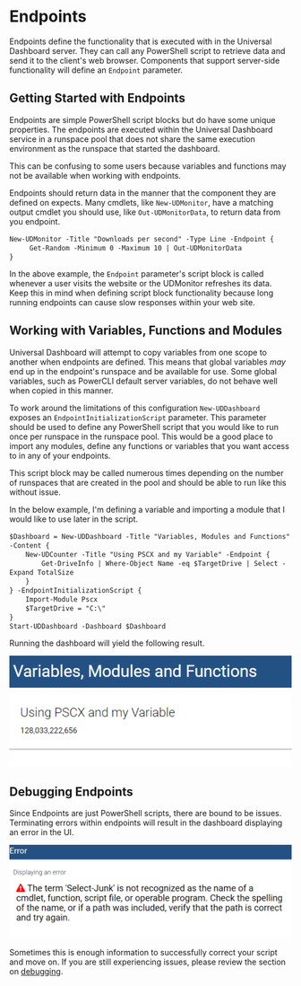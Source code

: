 # Endpoints

Endpoints define the functionality that is executed with in the Universal Dashboard server. They can call any PowerShell script to retrieve data and send it to the client's web browser. Components that support server-side functionality will define an `Endpoint` parameter.

## Getting Started with Endpoints

Endpoints are simple PowerShell script blocks but do have some unique properties. The endpoints are executed within the Universal Dashboard service in a runspace pool that does not share the same execution environment as the runspace that started the dashboard.

This can be confusing to some users because variables and functions may not be available when working with endpoints.

Endpoints should return data in the manner that the component they are defined on expects. Many cmdlets, like `New-UDMonitor`, have a matching output cmdlet you should use, like `Out-UDMonitorData`, to return data from you endpoint.

```
New-UDMonitor -Title "Downloads per second" -Type Line -Endpoint {
     Get-Random -Minimum 0 -Maximum 10 | Out-UDMonitorData
}
```

In the above example, the `Endpoint` parameter's script block is called whenever a user visits the website or the UDMonitor refreshes its data. Keep this in mind when defining script block functionality because long running endpoints can cause slow responses within your web site.

## Working with Variables, Functions and Modules

Universal Dashboard will attempt to copy variables from one scope to another when endpoints are defined. This means that global variables _may_ end up in the endpoint's runspace and be available for use. Some global variables, such as PowerCLI default server variables, do not behave well when copied in this manner.

To work around the limitations of this configuration `New-UDDashboard` exposes an `EndpointInitializationScript` parameter. This parameter should be used to define any PowerShell script that you would like to run once per runspace in the runspace pool. This would be a good place to import any modules, define any functions or variables that you want access to in any of your endpoints.

This script block may be called numerous times depending on the number of runspaces that are created in the pool and should be able to run like this without issue.

In the below example, I'm defining a variable and importing a module that I would like to use later in the script.

```
$Dashboard = New-UDDashboard -Title "Variables, Modules and Functions" -Content {
    New-UDCounter -Title "Using PSCX and my Variable" -Endpoint {
        Get-DriveInfo | Where-Object Name -eq $TargetDrive | Select -Expand TotalSize
    }
} -EndpointInitializationScript {
    Import-Module Pscx
    $TargetDrive = "C:\"
}
Start-UDDashboard -Dashboard $Dashboard
```

Running the dashboard will yield the following result.

![](/assets/endpoint-initialization-script.png)

## Debugging Endpoints

Since Endpoints are just PowerShell scripts, there are bound to be issues. Terminating errors within endpoints will result in the dashboard displaying an error in the UI.

![](/assets/displaying-an-error.png)

Sometimes this is enough information to successfully correct your script and move on. If you are still experiencing issues, please review the section on [debugging](/debugging.md). 
